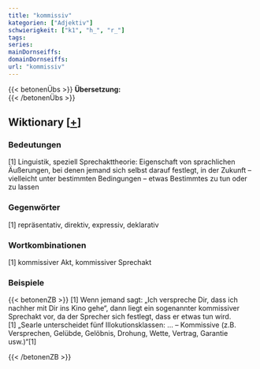 ```yaml
---
title: "kommissiv"
kategorien: ["Adjektiv"]
schwierigkeit: ["k1", "h_", "r_"]
tags:
series:
mainDornseiffs:
domainDornseiffs:
url: "kommissiv"
---
```


{{< betonenÜbs >}}
**Übersetzung:**  
{{< /betonenÜbs >}}

## Wiktionary [[+](https://de.wiktionary.org/wiki/kommissiv)]

### Bedeutungen
[1] Linguistik, speziell Sprechakttheorie: Eigenschaft von sprachlichen Äußerungen, bei denen jemand sich selbst darauf festlegt, in der Zukunft – vielleicht unter bestimmten Bedingungen – etwas Bestimmtes zu tun oder zu lassen  

### Gegenwörter
[1] repräsentativ, direktiv, expressiv, deklarativ  

### Wortkombinationen
[1] kommissiver Akt, kommissiver Sprechakt  

### Beispiele
{{< betonenZB >}}
[1] Wenn jemand sagt: „Ich verspreche Dir, dass ich nachher mit Dir ins Kino gehe“, dann liegt ein sogenannter kommissiver Sprechakt vor, da der Sprecher sich festlegt, dass er etwas tun wird.  
[1] „Searle unterscheidet fünf Illokutionsklassen: … – Kommissive (z.B. Versprechen, Gelübde, Gelöbnis, Drohung, Wette, Vertrag, Garantie usw.)“[1]  

{{< /betonenZB >}}

